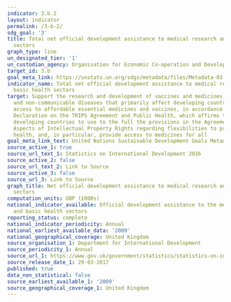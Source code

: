 ```yaml
---
indicator: 3.b.2
layout: indicator
permalink: /3-b-2/
sdg_goal: '3'
title: Total net official development assistance to medical research and basic health
  sectors
graph_type: line
un_designated_tier: '1'
un_custodian_agency: Organisation for Economic Co-operation and Development (OECD)
target_id: 3.b
goal_meta_link: https://unstats.un.org/sdgs/metadata/files/Metadata-03-0B-02.pdf
indicator_name: Total net official development assistance to medical research and
  basic health sectors
target: Support the research and development of vaccines and medicines for the communicable
  and non‑communicable diseases that primarily affect developing countries, provide
  access to affordable essential medicines and vaccines, in accordance with the Doha
  Declaration on the TRIPS Agreement and Public Health, which affirms the right of
  developing countries to use to the full the provisions in the Agreement on Trade-Related
  Aspects of Intellectual Property Rights regarding flexibilities to protect public
  health, and, in particular, provide access to medicines for all
goal_meta_link_text: United Nations Sustainable Development Goals Metadata (pdf 210kB)
source_active_1: true
source_url_text_1: Statistics on International Development 2016
source_active_2: false
source_url_text_2: Link to Source
source_active_3: false
source_url_3: Link to Source
graph_title: Net official development assistance to medical research and basic health
  sectors
computation_units: GBP (£000s)
national_indicator_available: Official development assistance to the medical research
  and basic health sectors
reporting_status: complete
national_indicator_periodicity: Annual
national_earliest_available_data: '2009'
national_geographical_coverage: United Kingdom
source_organisation_1: Department for International Development
source_periodicity_1: Annual
source_url_1: https://www.gov.uk/government/statistics/statistics-on-international-development-2016
source_release_date_1: 29-03-2017
published: true
data_non_statistical: false
source_earliest_available_1: '2009'
source_geographical_coverage_1: United Kingdom
---
```

